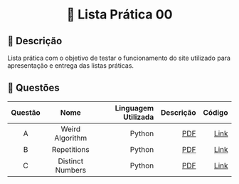 <div align="center">
  <h1> 📑 Lista Prática 00</h1>
</div>

## 📝 Descrição

Lista prática com o objetivo de testar o funcionamento do site utilizado para apresentação e entrega das listas práticas.

## 🔖 Questões

| Questão |       Nome       | Linguagem Utilizada |                     Descrição |                        Código |
|:-------:|:----------------:|--------------------:|------------------------------:|------------------------------:|
|    A    | Weird Algorithm  |              Python |  [PDF](A_Weird_Algorithm.pdf) |  [Link](A_Weird_Algorithm.py) |
|    B    |   Repetitions    |              Python |      [PDF](B_Repetitions.pdf) |      [Link](B_Repetitions.py) |
|    C    | Distinct Numbers |              Python | [PDF](C_Distinct_Numbers.pdf) | [Link](C_Distinct_Numbers.py) |